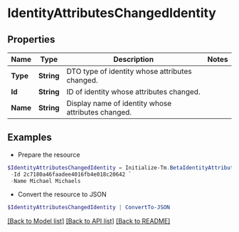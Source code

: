# IdentityAttributesChangedIdentity
## Properties

Name | Type | Description | Notes
------------ | ------------- | ------------- | -------------
**Type** | **String** | DTO type of identity whose attributes changed. | 
**Id** | **String** | ID of identity whose attributes changed. | 
**Name** | **String** | Display name of identity whose attributes changed. | 

## Examples

- Prepare the resource
```powershell
$IdentityAttributesChangedIdentity = Initialize-Tm.BetaIdentityAttributesChangedIdentity  -Type IDENTITY `
 -Id 2c7180a46faadee4016fb4e018c20642 `
 -Name Michael Michaels
```

- Convert the resource to JSON
```powershell
$IdentityAttributesChangedIdentity | ConvertTo-JSON
```

[[Back to Model list]](../README.md#documentation-for-models) [[Back to API list]](../README.md#documentation-for-api-endpoints) [[Back to README]](../README.md)

